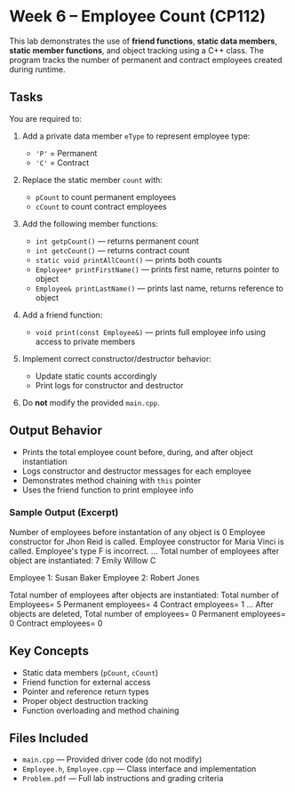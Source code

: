# Week 6 – Employee Count (CP112)

This lab demonstrates the use of **friend functions**, **static data members**, **static member functions**, and object tracking using a C++ class. The program tracks the number of permanent and contract employees created during runtime.

## Tasks

You are required to:

1. Add a private data member `eType` to represent employee type:
   - `'P'` = Permanent
   - `'C'` = Contract

2. Replace the static member `count` with:
   - `pCount` to count permanent employees
   - `cCount` to count contract employees

3. Add the following member functions:
   - `int getpCount()` — returns permanent count
   - `int getcCount()` — returns contract count
   - `static void printAllCount()` — prints both counts
   - `Employee* printFirstName()` — prints first name, returns pointer to object
   - `Employee& printLastName()` — prints last name, returns reference to object

4. Add a friend function:
   - `void print(const Employee&)` — prints full employee info using access to private members

5. Implement correct constructor/destructor behavior:
   - Update static counts accordingly
   - Print logs for constructor and destructor

6. Do **not** modify the provided `main.cpp`.

## Output Behavior

- Prints the total employee count before, during, and after object instantiation
- Logs constructor and destructor messages for each employee
- Demonstrates method chaining with `this` pointer
- Uses the friend function to print employee info

### Sample Output (Excerpt)
Number of employees before instantation of any object is 0
Employee constructor for Jhon Reid is called.
Employee constructor for Maria Vinci is called.
Employee's type F is incorrect.
...
Total number of employees after object are instantiated: 7
Emily Willow C

Employee 1: Susan Baker
Employee 2: Robert Jones

Total number of employees after objects are instantiated:
Total number of Employees= 5 Permanent employees= 4 Contract employees= 1
...
After objects are deleted, Total number of employees= 0 Permanent employees= 0 Contract employees= 0


## Key Concepts

- Static data members (`pCount`, `cCount`)
- Friend function for external access
- Pointer and reference return types
- Proper object destruction tracking
- Function overloading and method chaining

## Files Included

- `main.cpp` — Provided driver code (do not modify)
- `Employee.h`, `Employee.cpp` — Class interface and implementation
- `Problem.pdf` — Full lab instructions and grading criteria

